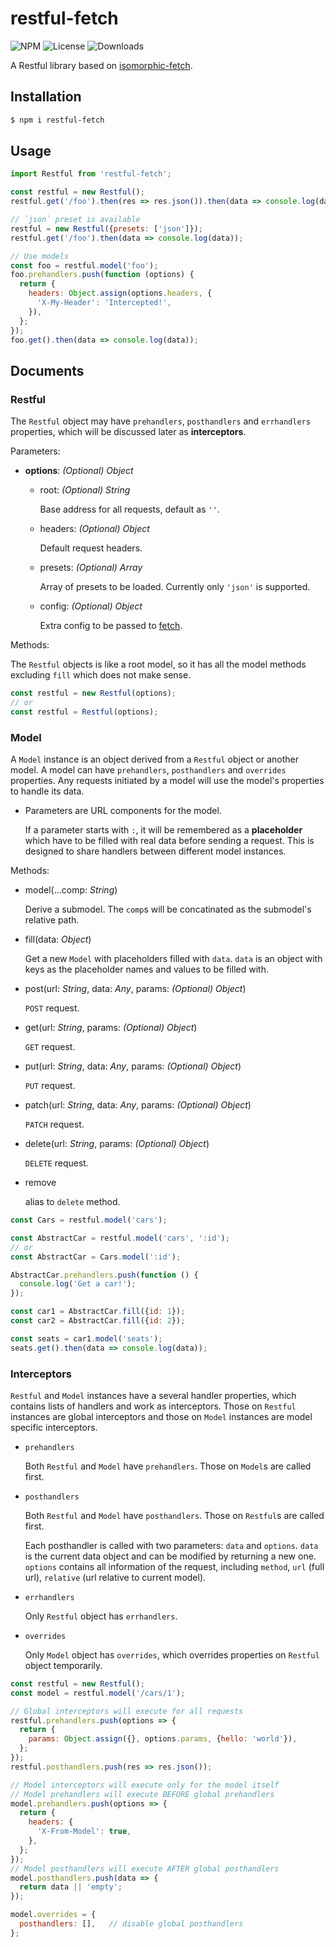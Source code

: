 # restful-fetch

![NPM](https://img.shields.io/npm/v/restful-fetch.svg)
![License](https://img.shields.io/npm/l/restful-fetch.svg)
![Downloads](https://img.shields.io/npm/dt/restful-fetch.svg)

A Restful library based on [isomorphic-fetch](https://github.com/matthew-andrews/isomorphic-fetch).

## Installation

``` sh
$ npm i restful-fetch
```

## Usage

``` js
import Restful from 'restful-fetch';

const restful = new Restful();
restful.get('/foo').then(res => res.json()).then(data => console.log(data));

// `json` preset is available
restful = new Restful({presets: ['json']});
restful.get('/foo').then(data => console.log(data));

// Use models
const foo = restful.model('foo');
foo.prehandlers.push(function (options) {
  return {
    headers: Object.assign(options.headers, {
      'X-My-Header': 'Intercepted!',
    }),
  };
});
foo.get().then(data => console.log(data));
```

## Documents

### Restful

The `Restful` object may have `prehandlers`, `posthandlers` and `errhandlers` properties,
which will be discussed later as **interceptors**.

Parameters:

* **options**: *(Optional) Object*

  * root: *(Optional) String*

    Base address for all requests, default as `''`.

  * headers: *(Optional) Object*

    Default request headers.

  * presets: *(Optional) Array*

    Array of presets to be loaded. Currently only `'json'` is supported.

  * config: *(Optional) Object*

    Extra config to be passed to [fetch](https://developer.mozilla.org/en-US/docs/Web/API/GlobalFetch/fetch).

Methods:

The `Restful` objects is like a root model, so it has all the model methods excluding
`fill` which does not make sense.

``` js
const restful = new Restful(options);
// or
const restful = Restful(options);
```

### Model

A `Model` instance is an object derived from a `Restful` object or another model.
A model can have `prehandlers`, `posthandlers` and `overrides` properties.
Any requests initiated by a model will use the model's properties to handle its data.

* Parameters are URL components for the model.

  If a parameter starts with `:`, it will be remembered as a **placeholder** which
  have to be filled with real data before sending a request. This is designed to
  share handlers between different model instances.

Methods:

* model(...comp: *String*)

  Derive a submodel. The `comp`s will be concatinated as the submodel's relative path.

* fill(data: *Object*)

  Get a new `Model` with placeholders filled with `data`.
  `data` is an object with keys as the placeholder names and values to be filled with.

* post(url: *String*, data: *Any*, params: *(Optional) Object*)

  `POST` request.

* get(url: *String*, params: *(Optional) Object*)

  `GET` request.

* put(url: *String*, data: *Any*, params: *(Optional) Object*)

  `PUT` request.

* patch(url: *String*, data: *Any*, params: *(Optional) Object*)

  `PATCH` request.

* delete(url: *String*, params: *(Optional) Object*)

  `DELETE` request.

* remove

  alias to `delete` method.

``` js
const Cars = restful.model('cars');

const AbstractCar = restful.model('cars', ':id');
// or
const AbstractCar = Cars.model(':id');

AbstractCar.prehandlers.push(function () {
  console.log('Get a car!');
});

const car1 = AbstractCar.fill({id: 1});
const car2 = AbstractCar.fill({id: 2});

const seats = car1.model('seats');
seats.get().then(data => console.log(data));
```

### Interceptors

`Restful` and `Model` instances have a several handler properties, which contains
lists of handlers and work as interceptors.
Those on `Restful` instances are global interceptors and those on `Model` instances
are model specific interceptors.

* `prehandlers`

  Both `Restful` and `Model` have `prehandlers`. Those on `Model`s are called first.

* `posthandlers`

  Both `Restful` and `Model` have `posthandlers`. Those on `Restful`s are called first.

  Each posthandler is called with two parameters: `data` and `options`. `data` is the
  current data object and can be modified by returning a new one. `options` contains
  all information of the request, including `method`, `url` (full url), `relative`
  (url relative to current model).

* `errhandlers`

  Only `Restful` object has `errhandlers`.

* `overrides`

  Only `Model` object has `overrides`, which overrides properties on
  `Restful` object temporarily.

```js
const restful = new Restful();
const model = restful.model('/cars/1');

// Global interceptors will execute for all requests
restful.prehandlers.push(options => {
  return {
    params: Object.assign({}, options.params, {hello: 'world'}),
  };
});
restful.posthandlers.push(res => res.json());

// Model interceptors will execute only for the model itself
// Model prehandlers will execute BEFORE global prehandlers
model.prehandlers.push(options => {
  return {
    headers: {
      'X-From-Model': true,
    },
  };
});
// Model posthandlers will execute AFTER global posthandlers
model.posthandlers.push(data => {
  return data || 'empty';
});

model.overrides = {
  posthandlers: [],   // disable global posthandlers
};
```
